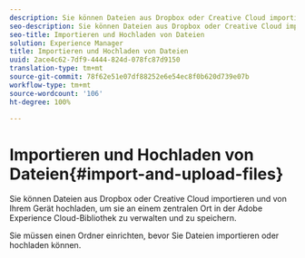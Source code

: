 ```yaml
---
description: Sie können Dateien aus Dropbox oder Creative Cloud importieren und von Ihrem Gerät hochladen, um sie an einem zentralen Ort in der Adobe Experience Cloud-Bibliothek zu verwalten und zu speichern.
seo-description: Sie können Dateien aus Dropbox oder Creative Cloud importieren und von Ihrem Gerät hochladen, um sie an einem zentralen Ort in der Adobe Experience Cloud-Bibliothek zu verwalten und zu speichern.
seo-title: Importieren und Hochladen von Dateien
solution: Experience Manager
title: Importieren und Hochladen von Dateien
uuid: 2ace4c62-7df9-4444-824d-078fc87d9150
translation-type: tm+mt
source-git-commit: 78f62e51e07df88252e6e54ec8f0b620d739e07b
workflow-type: tm+mt
source-wordcount: '106'
ht-degree: 100%

---
```



# Importieren und Hochladen von Dateien{#import-and-upload-files}

Sie können Dateien aus Dropbox oder Creative Cloud importieren und von Ihrem Gerät hochladen, um sie an einem zentralen Ort in der Adobe Experience Cloud-Bibliothek zu verwalten und zu speichern.

Sie müssen einen Ordner einrichten, bevor Sie Dateien importieren oder hochladen können.
